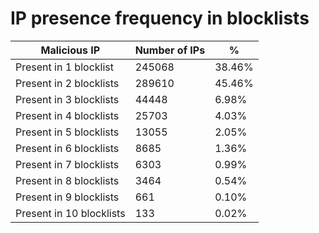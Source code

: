 # IP presence frequency in blocklists
| Malicious IP | Number of IPs | % |
|----|----|----|
| Present in 1 blocklist | 245068 | 38.46% |
| Present in 2 blocklists | 289610 | 45.46% |
| Present in 3 blocklists | 44448 | 6.98% |
| Present in 4 blocklists | 25703 | 4.03% |
| Present in 5 blocklists | 13055 | 2.05% |
| Present in 6 blocklists | 8685 | 1.36% |
| Present in 7 blocklists | 6303 | 0.99% |
| Present in 8 blocklists | 3464 | 0.54% |
| Present in 9 blocklists | 661 | 0.10% |
| Present in 10 blocklists | 133 | 0.02% |
